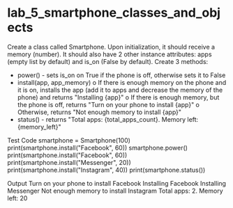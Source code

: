 # lab_5_smartphone_classes_and_objects

Create a class called Smartphone. Upon initialization, it should receive a memory (number). It should also have 2 other instance attributes: apps (empty list by default) and is_on (False by default). Create 3 methods:
-	power() - sets is_on on True if the phone is off, otherwise sets it to False
-	install(app, app_memory)
o	If there is enough memory on the phone and it is on, installs the app (add it to apps and decrease the memory of the phone) and returns "Installing {app}"
o	If there is enough memory, but the phone is off, returns "Turn on your phone to install {app}"
o	Otherwise, returns "Not enough memory to install {app}"
-	status() - returns "Total apps: {total_apps_count}. Memory left: {memory_left}"

Test Code
smartphone = Smartphone(100)
print(smartphone.install("Facebook", 60))
smartphone.power()
print(smartphone.install("Facebook", 60))
print(smartphone.install("Messenger", 20))
print(smartphone.install("Instagram", 40))
print(smartphone.status())

Output
Turn on your phone to install Facebook
Installing Facebook
Installing Messenger
Not enough memory to install Instagram
Total apps: 2. Memory left: 20


